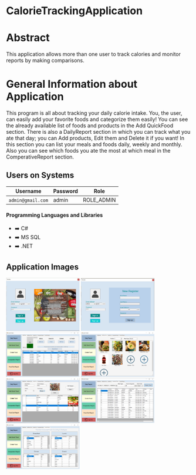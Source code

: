 # CalorieTrackingApplication

# Abstract
This application allows more than one user to track calories and monitor reports by making comparisons.

# General Information about Application
This program is all about tracking your daily calorie intake. You, the user, can easily add your favorite foods and categorize them easily! You can see the already available list of foods and products in the Add QuickFood section. There is also a DailyReport section in which you can track what you ate that day; you can Add products, Edit them and Delete it if you want! In this section you can list your meals and foods daily, weekly and monthly. Also you can see which foods you ate the most at which meal in the ComperativeReport section.



## Users on Systems

| Username  | Password | Role |
| ------------- | ------------- |:-------------:|
| ````admin@gmail.com````     | admin  | ROLE_ADMIN     |


#### Programming Languages and Libraries
- :arrow_right: C#
- :arrow_right: MS SQL
- :arrow_right: .NET


## Application Images

<p>
  
<a href="https://github.com/Kadir-Yildiz/CalorieTrackingApplication/blob/master/ProjectsImages/1.jpg?raw=true" target="_blank">
<img src="https://github.com/Kadir-Yildiz/CalorieTrackingApplication/blob/master/ProjectsImages/1.jpg?raw=true" width="200" style="max-width:100%;"></a>

<a href="https://github.com/Kadir-Yildiz/CalorieTrackingApplication/blob/master/ProjectsImages/2.jpg?raw=true" target="_blank">
<img src="https://github.com/Kadir-Yildiz/CalorieTrackingApplication/blob/master/ProjectsImages/2.jpg?raw=true" width="200" style="max-width:100%;"></a>

<a href="https://github.com/Kadir-Yildiz/CalorieTrackingApplication/blob/master/ProjectsImages/4.jpg?raw=true" target="_blank">
<img src="https://github.com/Kadir-Yildiz/CalorieTrackingApplication/blob/master/ProjectsImages/4.jpg?raw=true" width="200" style="max-width:100%;"></a>
  
<a href="https://github.com/Kadir-Yildiz/CalorieTrackingApplication/blob/master/ProjectsImages/5.jpg?raw=true" target="_blank">
<img src="https://github.com/Kadir-Yildiz/CalorieTrackingApplication/blob/master/ProjectsImages/5.jpg?raw=true" width="200" style="max-width:100%;"></a>
 
<a href="https://github.com/Kadir-Yildiz/CalorieTrackingApplication/blob/master/ProjectsImages/6.jpg?raw=true" target="_blank">
<img src="https://github.com/Kadir-Yildiz/CalorieTrackingApplication/blob/master/ProjectsImages/6.jpg?raw=true" width="200" style="max-width:100%;"></a>
  
<a href="https://github.com/Kadir-Yildiz/CalorieTrackingApplication/blob/master/ProjectsImages/7.jpg?raw=true" target="_blank">
<img src="https://github.com/Kadir-Yildiz/CalorieTrackingApplication/blob/master/ProjectsImages/7.jpg?raw=true" width="200" style="max-width:100%;"></a>
  
<a href="https://github.com/Kadir-Yildiz/CalorieTrackingApplication/blob/master/ProjectsImages/8.jpg?raw=true" target="_blank">
<img src="https://github.com/Kadir-Yildiz/CalorieTrackingApplication/blob/master/ProjectsImages/8.jpg?raw=true" width="200" style="max-width:100%;"></a>
  

  
</p>
